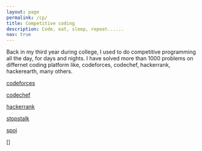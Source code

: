 ```yaml
---
layout: page
permalink: /cp/
title: Competitive coding
description: Code, eat, sleep, repeat......
nav: true
---
```

Back in my third year during college, I used to do competitive programming all the day, for days and nights. I have solved more than 1000 problems on differnet coding platform like, codeforces, codechef, hackerrank, hackerearth, many others. 

[codeforces](https://codeforces.com/profile/sshiv)
<br/>

[codechef](https://www.codechef.com/users/shreeshiv)
<br/>

[hackerrank]()
<br/>

[stopstalk](https://www.stopstalk.com/user/profile/shreeshiv)<br/>

[spoj](https://www.spoj.com/users/shreeshiv/)
<br/>

[]



